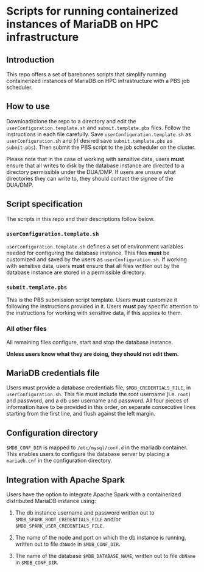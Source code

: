 # Scripts for running containerized instances of MariaDB on HPC infrastructure


## Introduction

This repo offers a set of barebones scripts that simplify
running containerized instances of MariaDB on HPC infrastructure with a PBS 
job scheduler. 


## How to use

Download/clone the repo to a directory and edit the `userConfiguration.template.sh` and
`submit.template.pbs` files. Follow the instructions in each file carefully.
Save `userConfiguration.template.sh` as `userConfiguration.sh` and (if desired save `submit.template.pbs` as 
`submit.pbs`). Then submit the PBS script to the job scheduler on the cluster.

Please note that in the case of working with sensitive data, users **must** ensure 
that all writes to disk by the database instance are directed to a directory 
permissible under the DUA/DMP. If users are unsure what directories they can 
write to, they should contact the signee of the DUA/DMP.


## Script specification

The scripts in this repo and their descriptions follow below.

### `userConfiguration.template.sh`

`userConfiguration.template.sh` defines a set of environment variables needed for configuring
the database instance. This files **must** be customized and saved by the users as 
`userConfiguration.sh`. If working with sensitive data, users **must** ensure that all 
files written out by the database instance are stored in a permissible directory. 

### `submit.template.pbs`

This is the PBS submission script template. Users **must** customize it following
the instructions provided in it. Users **must** pay specific attention to the 
instructions for working with sensitive data, if this applies to them.

### All other files

All remaining files configure, start and stop the database instance. 

**Unless users know what they are doing, they should not edit them.**


## MariaDB credentials file

Users must provide a database credentials file, `$MDB_CREDENTIALS_FILE`, in 
`userConfiguration.sh`. This file must include the root username (i.e. `root`) and password, 
and a db user username and password. All four pieces of information have to be
provided in this order, on separate consecutive lines starting from the first line, 
and flush against the left margin.


## Configuration directory

`$MDB_CONF_DIR` is mapped to `/etc/mysql/conf.d` in the mariadb container. This 
enables users to configure the database server by placing a `mariadb.cnf` 
in the configuration directory.


## Integration with Apache Spark

Users have the option to integrate Apache Spark with a containerized
distributed MariaDB instance using:

1. The db instance username and password written out to 
`$MDB_SPARK_ROOT_CREDENTIALS_FILE` and/or `$MDB_SPARK_USER_CREDENTIALS_FILE`.

2. The name of the node and port on which the db instance is 
running, written out to file `dbNode` in `$MDB_CONF_DIR`.

3. The name of the database `$MDB_DATABASE_NAME`, written out to file `dbName` in 
 `$MDB_CONF_DIR`.
